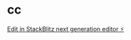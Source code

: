 # cc

[Edit in StackBlitz next generation editor ⚡️](https://stackblitz.com/~/github.com/Anmol-A-jain/cc)